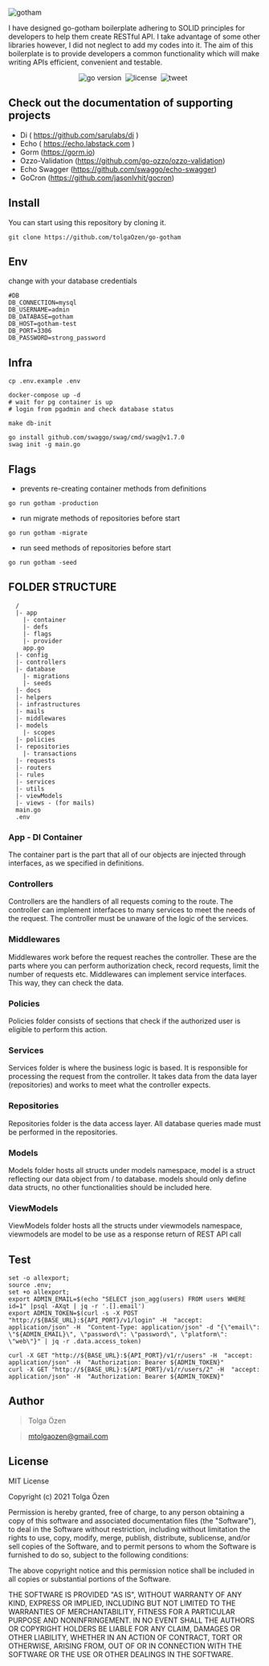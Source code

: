 ![gotham](https://user-images.githubusercontent.com/39353278/103892416-99f6c880-50fc-11eb-8869-af197ca81fd1.png)

I have designed go-gotham boilerplate adhering to SOLID principles for developers to help them create RESTful API. I take advantage of some other libraries however, I did not neglect to add my codes into it. The aim of this boilerplate is to provide developers a common functionality which will make writing APIs efficient, convenient and testable.


<p align="center"><a href="https://pkg.go.dev/github.com/Permify/policy-enforcer?tab=doc" 
target="_blank"></a><img src="https://img.shields.io/badge/Go-1.17+-00ADD8?style=for-the-badge&logo=go" alt="go version" />&nbsp;&nbsp;<img src="https://img.shields.io/github/license/tolgaOzen/go-gotham?style=for-the-badge" alt="license" />&nbsp;&nbsp;<img src="https://img.shields.io/github/last-commit/tolgaOzen/go-gotham?style=for-the-badge" alt="tweet" />&nbsp;&nbsp</p>


## Check out the documentation of supporting projects 

- Di ( https://github.com/sarulabs/di )
- Echo ( https://echo.labstack.com )
- Gorm (https://gorm.io)
- Ozzo-Validation (https://github.com/go-ozzo/ozzo-validation)
- Echo Swagger (https://github.com/swaggo/echo-swagger)
- GoCron (https://github.com/jasonlvhit/gocron)


## Install

You can start using this repository by cloning it.

```
git clone https://github.com/tolgaOzen/go-gotham
```

## Env
change with your database credentials

```dotenv
#DB
DB_CONNECTION=mysql
DB_USERNAME=admin
DB_DATABASE=gotham
DB_HOST=gotham-test
DB_PORT=3306
DB_PASSWORD=strong_password
```

## Infra

```
cp .env.example .env

docker-compose up -d
# wait for pg container is up
# login from pgadmin and check database status

make db-init

go install github.com/swaggo/swag/cmd/swag@v1.7.0
swag init -g main.go
```

## Flags

- prevents re-creating container methods from definitions
```
go run gotham -production
```

- run migrate methods of repositories before start
```
go run gotham -migrate
```

- run seed methods of repositories before start
```
go run gotham -seed
```

## FOLDER STRUCTURE

```
  /
  |- app
    |- container
    |- defs
    |- flags
    |- provider
    app.go
  |- config
  |- controllers
  |- database
    |- migrations
    |- seeds
  |- docs
  |- helpers
  |- infrastructures
  |- mails
  |- middlewares
  |- models
    |- scopes
  |- policies
  |- repositories
    |- transactions
  |- requests
  |- routers
  |- rules
  |- services
  |- utils
  |- viewModels
  |- views - (for mails)
  main.go
  .env
```

  ### App - DI Container
  The container part is the part that all of our objects are injected through interfaces, as we specified in definitions.
  
  ### Controllers
  Controllers are the handlers of all requests coming to the route.
  The controller can implement interfaces to many services to meet the needs of the request. The controller must be unaware of the logic of the services.

  ### Middlewares
  Middlewares work before the request reaches the controller. These are the parts where you can perform authorization check, record requests, limit the number of requests etc. Middlewares can implement service interfaces. This way, they can check the data.

  ### Policies
  Policies folder consists of sections that check if the authorized user is eligible to perform this action.

  ### Services
  Services folder is where the business logic is based. It is responsible for processing the request from the controller. It takes data from the data layer (repositories) and works to meet what the controller expects.

  ### Repositories
  Repositories folder is the data access layer. All database queries made must be performed in the repositories.

  ### Models
  Models folder hosts all structs under models namespace, model is a struct reflecting our data object from / to database. models should only define data structs, no other functionalities should be included here.

  ### ViewModels
  ViewModels folder hosts all the structs under viewmodels namespace, viewmodels are model to be use as a response return of REST API call

## Test

```
set -o allexport;
source .env;
set +o allexport;
export ADMIN_EMAIL=$(echo "SELECT json_agg(users) FROM users WHERE id=1" |psql -AXqt | jq -r '.[].email')
export ADMIN_TOKEN=$(curl -s -X POST "http://${BASE_URL}:${API_PORT}/v1/login" -H  "accept: application/json" -H  "Content-Type: application/json" -d "{\"email\": \"${ADMIN_EMAIL}\", \"password\": \"password\", \"platform\": \"web\"}" | jq -r .data.access_token)

curl -X GET "http://${BASE_URL}:${API_PORT}/v1/r/users" -H  "accept: application/json" -H  "Authorization: Bearer ${ADMIN_TOKEN}"
curl -X GET "http://${BASE_URL}:${API_PORT}/v1/r/users/2" -H  "accept: application/json" -H  "Authorization: Bearer ${ADMIN_TOKEN}"
```

  
## Author

> Tolga Özen

> mtolgaozen@gmail.com

## License

MIT License

Copyright (c) 2021 Tolga Özen

Permission is hereby granted, free of charge, to any person obtaining a copy of this software and associated
documentation files (the "Software"), to deal in the Software without restriction, including without limitation the
rights to use, copy, modify, merge, publish, distribute, sublicense, and/or sell copies of the Software, and to permit
persons to whom the Software is furnished to do so, subject to the following conditions:

The above copyright notice and this permission notice shall be included in all copies or substantial portions of the
Software.

THE SOFTWARE IS PROVIDED "AS IS", WITHOUT WARRANTY OF ANY KIND, EXPRESS OR IMPLIED, INCLUDING BUT NOT LIMITED TO THE
WARRANTIES OF MERCHANTABILITY, FITNESS FOR A PARTICULAR PURPOSE AND NONINFRINGEMENT. IN NO EVENT SHALL THE AUTHORS OR
COPYRIGHT HOLDERS BE LIABLE FOR ANY CLAIM, DAMAGES OR OTHER LIABILITY, WHETHER IN AN ACTION OF CONTRACT, TORT OR
OTHERWISE, ARISING FROM, OUT OF OR IN CONNECTION WITH THE SOFTWARE OR THE USE OR OTHER DEALINGS IN THE SOFTWARE.
